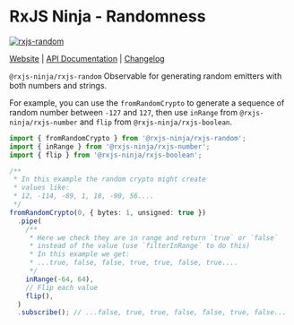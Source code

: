 # RxJS Ninja - Randomness

[![rxjs-random](https://img.shields.io/npm/v/@rxjs-ninja/rxjs-random?label=@rxjs-ninja/rxjs-random)](https://www.npmjs.com/package/@rxjs-ninja/rxjs-random)

[Website](https://rxjs.ninja)
|
[API Documentation](https://rxjs.ninja/modules/random.html)
|
[Changelog](https://github.com/rxjs-ninja/rxjs-ninja/blob/main/libs/rxjs/random/CHANGELOG.md)

`@rxjs-ninja/rxjs-random` Observable for generating random emitters with both numbers and strings.

For example, you can use the `fromRandomCrypto` to generate a sequence of random number between `-127` and `127`,
then use `inRange` from `@rxjs-ninja/rxjs-number` and `flip` from `@rxjs-ninja/rxjs-boolean`.

```ts
import { fromRandomCrypto } from '@rxjs-ninja/rxjs-random';
import { inRange } from '@rxjs-ninja/rxjs-number';
import { flip } from '@rxjs-ninja/rxjs-boolean';

/**
 * In this example the random crypto might create
 * values like:
 * 12, -114, -89, 1, 18, -90, 56....
 */
fromRandomCrypto(0, { bytes: 1, unsigned: true })
  .pipe(
    /**
     * Here we check they are in range and return `true` or `false`
     * instead of the value (use `filterInRange` to do this)
     * In this example we get:
     * ...true, false, false, true, true, false, true....
     */
    inRange(-64, 64),
    // Flip each value
    flip(),
  )
  .subscribe(); // ...false, true, true, false, false, true, false...
```
